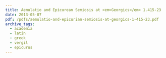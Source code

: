 ```yaml
---
title: Aemulatio and Epicurean Semiosis at <em>Georgics</em> 1.415-23
date: 2013-05-07
pdf: /pdfs/aemulatio-and-epicurian-semiosis-at-georgics-1-415-23.pdf
archive_tags:
  - academia
  - latin
  - greek
  - vergil
  - epicurus
---
```

